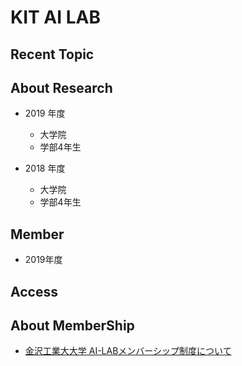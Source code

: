 # KIT AI LAB

## Recent Topic

## About Research

- 2019 年度
  - 大学院 
  - 学部4年生

- 2018 年度
  - 大学院
  - 学部4年生

## Member

- 2019年度

## Access

## About MemberShip

- [金沢工業大大学 AI-LABメンバーシップ制度について](https://minorunakazawa.github.io/AI-LAB/index.html)